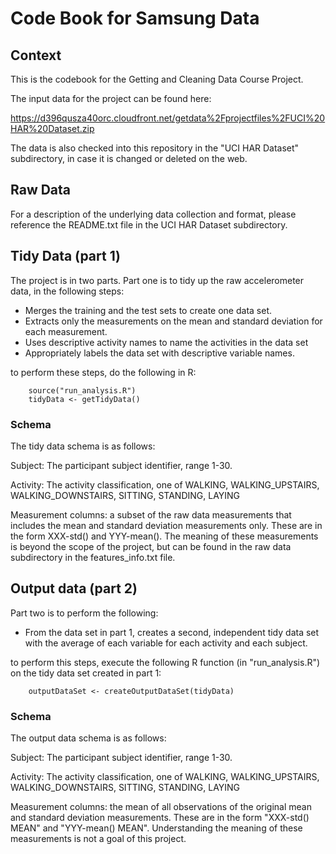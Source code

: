 # Code Book for Samsung Data

## Context
This is the codebook for the Getting and Cleaning Data Course Project.

The input data for the project can be found here:

https://d396qusza40orc.cloudfront.net/getdata%2Fprojectfiles%2FUCI%20HAR%20Dataset.zip

The data is also checked into this repository in the "UCI HAR Dataset" subdirectory, in case it is changed or deleted on the web.

## Raw Data
For a description of the underlying data collection and format, please reference the README.txt file in the UCI HAR Dataset subdirectory.

## Tidy Data (part 1)
The project is in two parts.  Part one is to tidy up the raw accelerometer data, in the following steps:
- Merges the training and the test sets to create one data set.
- Extracts only the measurements on the mean and standard deviation for each measurement.
- Uses descriptive activity names to name the activities in the data set
- Appropriately labels the data set with descriptive variable names.

to perform these steps, do the following in R:
```
    source("run_analysis.R")
    tidyData <- getTidyData()
```

### Schema
The tidy data schema is as follows:

Subject:  The participant subject identifier, range 1-30.

Activity:  The activity classification, one of WALKING, WALKING_UPSTAIRS, WALKING_DOWNSTAIRS, SITTING, STANDING, LAYING

Measurement columns: a subset of the raw data measurements that includes the mean and standard deviation measurements only.  These are in
the form XXX-std() and YYY-mean().  The meaning of these measurements is beyond the scope of the project, but can be found in the raw data subdirectory in the features_info.txt file.


## Output data (part 2)
Part two is to perform the following:
- From the data set in part 1, creates a second, independent tidy data set with the average of each variable for each activity and each subject.

to perform this steps, execute the following R function (in "run_analysis.R") on the tidy data set created in part 1:

```
    outputDataSet <- createOutputDataSet(tidyData)
```

### Schema
The output data schema is as follows:

Subject:  The participant subject identifier, range 1-30.

Activity:  The activity classification, one of WALKING, WALKING_UPSTAIRS, WALKING_DOWNSTAIRS, SITTING, STANDING, LAYING

Measurement columns: the mean of all observations of the original mean and standard deviation measurements.  These are in
the form "XXX-std() MEAN" and "YYY-mean() MEAN".  Understanding the meaning of these measurements is not a goal of this project.